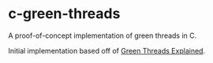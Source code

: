 # c-green-threads

A proof-of-concept implementation of green threads in C.

Initial implementation based off of [Green Threads Explained](https://c9x.me/articles/gthreads/intro.html).
